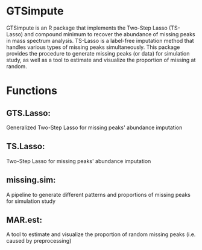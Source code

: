 # GTSimpute

GTSimpute is an R package that implements the Two-Step Lasso (TS-Lasso) and compound minimum to recover the abundance of missing peaks in mass spectrum analysis. TS-Lasso is a label-free imputation method that handles various types of missing peaks simultaneously. This package provides the procedure to generate missing peaks (or data)  for simulation study, as well as a tool to estimate and visualize the proportion of missing at random.

# Functions
## GTS.Lasso: 
Generalized Two-Step Lasso for missing peaks' abundance imputation

## TS.Lasso: 
Two-Step Lasso for missing peaks' abundance imputation

## missing.sim: 
A pipeline to generate different patterns and proportions of missing peaks for simulation study

## MAR.est: 
A tool to estimate and visualize the proportion of random missing peaks (i.e. caused by preprocessing) 
